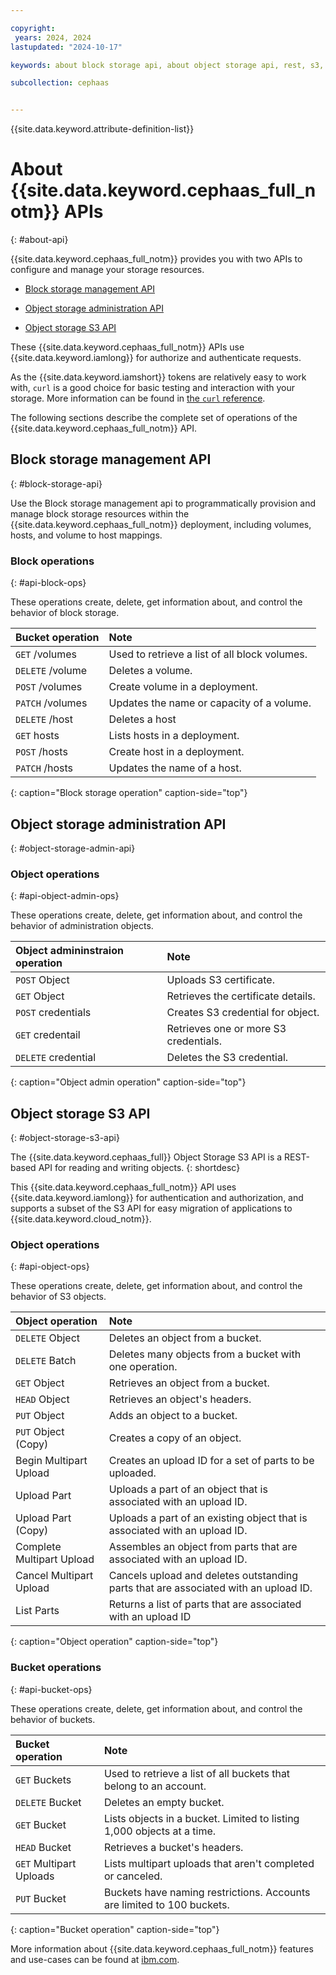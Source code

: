 ```yaml
---

copyright:
 years: 2024, 2024
lastupdated: "2024-10-17"

keywords: about block storage api, about object storage api, rest, s3, compatibility, api, error

subcollection: cephaas


---
```


{{site.data.keyword.attribute-definition-list}}


# About {{site.data.keyword.cephaas_full_notm}} APIs
{: #about-api}


{{site.data.keyword.cephaas_full_notm}} provides you with two APIs to configure and manage your storage resources.

* [Block storage management API](/docs/cephaas?topic=cephaas-about-api#block-storage-api)

* [Object storage administration API](/docs/cephaas?topic=cephaas-about-api#object-storage-admin-api)

* [Object storage S3 API](/docs/cephaas?topic=cephaas-about-api#object-storage-s3-api)


These {{site.data.keyword.cephaas_full_notm}} APIs use {{site.data.keyword.iamlong}} for authorize and authenticate requests.

As the {{site.data.keyword.iamshort}} tokens are relatively easy to work with, `curl` is a good choice for basic testing and interaction with your storage. More information can be found in [the `curl` reference](/docs/cephaas?topic=cephaas-curl).

The following sections describe the complete set of operations of the {{site.data.keyword.cephaas_full_notm}} API.


## Block storage management API
{: #block-storage-api}

Use the Block storage management api to programmatically provision and manage block storage resources within the {{site.data.keyword.cephaas_full_notm}} deployment, including volumes, hosts, and volume to host mappings.


### Block operations
{: #api-block-ops}

These operations create, delete, get information about, and control the behavior of block storage.

| Bucket operation        | Note                                                                            |
|:------------------------|:--------------------------------------------------------------------------------|
| `GET` /volumes          | Used to retrieve a list of all block volumes.                                   |
| `DELETE` /volume        | Deletes a volume.                                                               |
| `POST` /volumes         | Create volume in a deployment.                                                  |
| `PATCH` /volumes        | Updates the name or capacity of a volume.                                       |
| `DELETE` /host          | Deletes a host                                                                  |
| `GET` hosts             | Lists hosts in a deployment.                                                    |
| `POST` /hosts           | Create host in a deployment.                                                    |
| `PATCH` /hosts          | Updates the name of a host.                                                        |
{: caption="Block storage operation" caption-side="top"}



## Object storage administration API
{: #object-storage-admin-api}

### Object operations
{: #api-object-admin-ops}

These operations create, delete, get information about, and control the behavior of administration objects.

| Object admininstraion operation | Note                                                                                |
|:--------------------------------|:------------------------------------------------------------------------------------|
| `POST` Object                   | Uploads S3 certificate.                                                             |
| `GET` Object                    | Retrieves the certificate details.                                                  |
| `POST` credentials              | Creates S3 credential for object.                                                   |
| `GET` credentail                | Retrieves one or more S3 credentials.                                               |
| `DELETE` credential             | Deletes the S3 credential.                                                          |
{: caption="Object admin operation" caption-side="top"}


## Object storage S3 API
{: #object-storage-s3-api}

The {{site.data.keyword.cephaas_full}} Object Storage S3 API is a REST-based API for reading and writing objects.
{: shortdesc}

This {{site.data.keyword.cephaas_full_notm}} API uses {{site.data.keyword.iamlong}} for authentication and authorization, and supports a subset of the S3 API for easy migration of applications to {{site.data.keyword.cloud_notm}}.


### Object operations
{: #api-object-ops}

These operations create, delete, get information about, and control the behavior of S3 objects.

| Object operation          | Note                                                                                |
|:--------------------------|:------------------------------------------------------------------------------------|
| `DELETE` Object           | Deletes an object from a bucket.                                                   |
| `DELETE` Batch            | Deletes many objects from a bucket with one operation.                             |
| `GET` Object              | Retrieves an object from a bucket.                                                 |
| `HEAD` Object             | Retrieves an object's headers.                                                     |
| `PUT` Object              | Adds an object to a bucket.                                                        |
| `PUT` Object (Copy)       | Creates a copy of an object.                                                       |
| Begin Multipart Upload    | Creates an upload ID for a set of parts to be uploaded.                            |
| Upload Part               | Uploads a part of an object that is associated with an upload ID.                  |
| Upload Part (Copy)        | Uploads a part of an existing object that is associated with an upload ID.         |
| Complete Multipart Upload | Assembles an object from parts that are associated with an upload ID.              |
| Cancel Multipart Upload   | Cancels upload and deletes outstanding parts that are associated with an upload ID. |
| List Parts                | Returns a list of parts that are associated with an upload ID                       |
{: caption="Object operation" caption-side="top"}


### Bucket operations
{: #api-bucket-ops}

These operations create, delete, get information about, and control the behavior of buckets.

| Bucket operation        | Note                                                                            |
|:------------------------|:--------------------------------------------------------------------------------|
| `GET` Buckets           | Used to retrieve a list of all buckets that belong to an account.              |
| `DELETE` Bucket         | Deletes an empty bucket.                                                       |
| `GET` Bucket            | Lists objects in a bucket. Limited to listing 1,000 objects at a time.         |
| `HEAD` Bucket           | Retrieves a bucket's headers.                                                  |
| `GET` Multipart Uploads | Lists multipart uploads that aren't completed or canceled.                     |
| `PUT` Bucket            | Buckets have naming restrictions. Accounts are limited to 100 buckets.         |
{: caption="Bucket operation" caption-side="top"}



More information about {{site.data.keyword.cephaas_full_notm}} features and use-cases can be found at [ibm.com](https://www.ibm.com/products/software-defined-storage).
